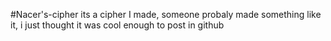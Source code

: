 #Nacer's-cipher
its a cipher I made, someone probaly made something like it, i just thought it was cool enough to post in github
